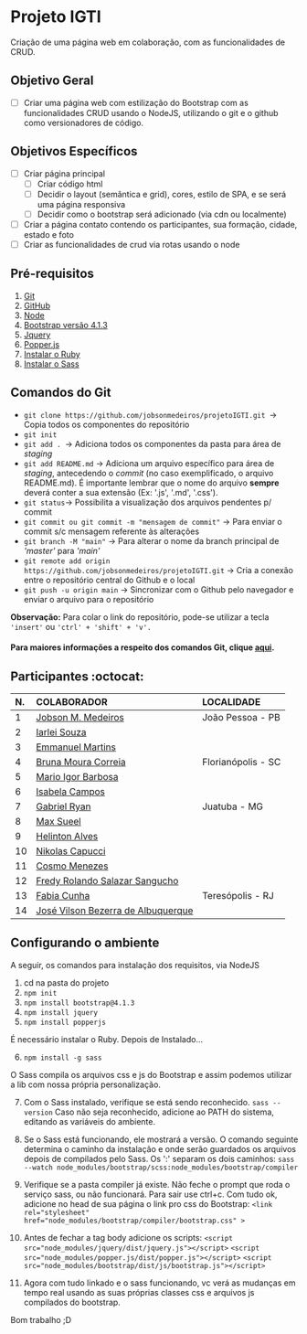 # Projeto IGTI

Criação de uma página web em colaboração, com as funcionalidades de CRUD.

## Objetivo Geral
- [ ] Criar uma página web com estilização do Bootstrap com as funcionalidades CRUD usando o NodeJS, utilizando o git e o github como versionadores de código.

## Objetivos Específicos
- [ ] Criar página principal
  - [ ] Criar código html 
  - [ ] Decidir o layout (semântica e grid), cores, estilo de SPA, e se será uma página responsiva
  - [ ] Decidir como o bootstrap será adicionado (via cdn ou localmente)
- [ ] Criar a página contato contendo os participantes, sua formação, cidade, estado e foto
- [ ] Criar as funcionalidades de crud via rotas usando o node

## Pré-requisitos

1. [Git](https://git-scm.com/downloads "Git-SCM")
2. [GitHub](https://github.com/ "GitHub")
3. [Node](https://nodejs.org/pt-br/download/ "NodeJS")
4. [Bootstrap versão 4.1.3](https://getbootstrap.com.br/docs/4.1/getting-started/download/ "Bootstrap @4.1.3")
5. [Jquery](https://jquery.com/ "JQuery")
6. [Popper.js](https://popper.js.org/ "PopperJS")
7. [Instalar o Ruby](ruby-lang.org "Ruby")
8. [Instalar o Sass](https://sass-lang.com/install "Sass")

## Comandos do Git

- `git clone https://github.com/jobsonmedeiros/projetoIGTI.git `-> Copia todos os componentes do repositório
- `git init`
- `git add . `-> Adiciona todos os componentes da pasta para área de _staging_
- `git add README.md` -> Adiciona um arquivo específico para área de _staging_, antecedendo o _commit_ (no caso exemplificado, o arquivo README.md). É importante lembrar que o nome do arquivo **sempre** deverá conter a sua extensão (Ex: '.js', '.md', '.css').
- `git status`-> Possibilita a visualização dos arquivos pendentes p/ commit
- `git commit ou git commit -m "mensagem de commit"` -> Para enviar o commit s/c mensagem referente às alterações
- `git branch -M "main"` -> Para alterar o nome da branch principal de _'master'_ para _'main'_
- `git remote add origin https://github.com/jobsonmedeiros/projetoIGTI.git` -> Cria a conexão entre o repositório central do Github e o local
- `git push -u origin main` -> Sincronizar com o Github pelo navegador e enviar o arquivo para o repositório

**Observação:** Para colar o link do repositório, pode-se utilizar a tecla `'insert'` ou `'ctrl' + 'shift' + 'v'.`

#### Para maiores informações a respeito dos comandos Git, clique <a href="https://training.github.com/downloads/pt_BR/github-git-cheat-sheet/">aqui</a>.

## Participantes :octocat:

|N.   |COLABORADOR   |LOCALIDADE   |
| :------------ | :------------ | :------------ |
|1   |[Jobson M. Medeiros](https://github.com/jobsonmedeiros/)   |João Pessoa - PB  |
|2   |[Iarlei Souza](https://github.com/iarleisouza)   |   |
|3   |[Emmanuel Martins](https://github.com/EmmanuelMartins21)   |   |
|4   |[Bruna Moura Correia](https://github.com/brunacorreia)   |Florianópolis - SC   |
|5   |[Mario Igor Barbosa](https://github.com/migorking)   |   |
|6   |[Isabela Campos](https://github.com/IsabelaCampos02)   |   |
|7   |[Gabriel Ryan](https://github.com/Bigoode)   |Juatuba - MG   |
|8   |[Max Sueel](https://github.com/MaxSueel)   |   |
|9   |[Helinton Alves](https://github.com/HelintonAlves/)   |   |
|10  |[Nikolas Capucci](https://github.com/Niikapucci)   |   |
|11  |[Cosmo Menezes](https://github.com/cosmo-menezes)   |   |
|12  |[Fredy Rolando Salazar Sangucho](https://github.com/fredsalas87)   |   |
|13  |[Fabia Cunha](https://github.com/fabiamcunha)   |Teresópolis - RJ   |
|14  |[José Vilson Bezerra de Albuquerque](https://github.com/VilsonAlbuquerque)   |   |

## Configurando o ambiente
A seguir, os comandos para instalação dos requisitos, via NodeJS

1. cd na pasta do projeto
2. `npm init`
3. `npm install bootstrap@4.1.3`
4. `npm install jquery`
5. `npm install popperjs`

É necessário instalar o Ruby. Depois de Instalado...

6. `npm install -g sass`

O Sass compila os arquivos css e js do Bootstrap e assim podemos utilizar a lib com nossa própria personalização. 

7. Com o Sass instalado, verifique se está sendo reconhecido.
   `sass --version`
   Caso não seja reconhecido, adicione ao PATH do sistema, editando as variáveis do ambiente. 

8. Se o Sass está funcionando, ele mostrará a versão. O comando seguinte determina o caminho da instalação e onde serão guardados os arquivos depois de compilados pelo Sass. Os ':' separam os dois caminhos:
   `sass --watch node_modules/bootstrap/scss:node_modules/bootstrap/compiler`

9. Verifique se a pasta compiler já existe. Não feche o prompt que roda o serviço sass, ou não funcionará. Para sair use ctrl+c. Com tudo ok, adicione no head de sua página o link pro css do Bootstrap: 
    `<link rel="stylesheet" href="node_modules/bootstrap/compiler/bootstrap.css" >`

10. Antes de fechar a tag body adicione os scripts:
    `<script src="node_modules/jquery/dist/jquery.js"></script>`
    `<script src="node_modules/popper.js/dist/popper.js"></script>`
    `<script src="node_modules/bootstrap/dist/js/bootstrap.js"></script>`

11. Agora com tudo linkado e o sass funcionando, vc verá as mudanças em tempo real usando as suas próprias classes css e arquivos js compilados do bootstrap. 

Bom trabalho ;D